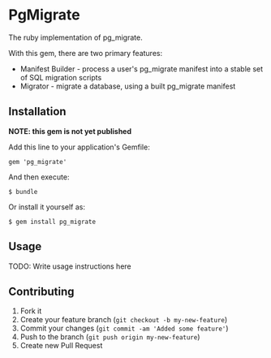 # PgMigrate

The ruby implementation of pg_migrate.  

With this gem, there are two primary features:
* Manifest Builder - process a user's pg_migrate manifest into a stable set of SQL migration scripts
* Migrator - migrate a database, using a built pg_migrate manifest

## Installation

**NOTE: this gem is not yet published**

Add this line to your application's Gemfile:

    gem 'pg_migrate'

And then execute:

    $ bundle

Or install it yourself as:

    $ gem install pg_migrate

## Usage

TODO: Write usage instructions here

## Contributing

1. Fork it
2. Create your feature branch (`git checkout -b my-new-feature`)
3. Commit your changes (`git commit -am 'Added some feature'`)
4. Push to the branch (`git push origin my-new-feature`)
5. Create new Pull Request
